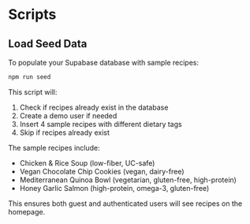 # Scripts

## Load Seed Data

To populate your Supabase database with sample recipes:

```bash
npm run seed
```

This script will:
1. Check if recipes already exist in the database
2. Create a demo user if needed
3. Insert 4 sample recipes with different dietary tags
4. Skip if recipes already exist

The sample recipes include:
- Chicken & Rice Soup (low-fiber, UC-safe)
- Vegan Chocolate Chip Cookies (vegan, dairy-free)
- Mediterranean Quinoa Bowl (vegetarian, gluten-free, high-protein)
- Honey Garlic Salmon (high-protein, omega-3, gluten-free)

This ensures both guest and authenticated users will see recipes on the homepage. 
